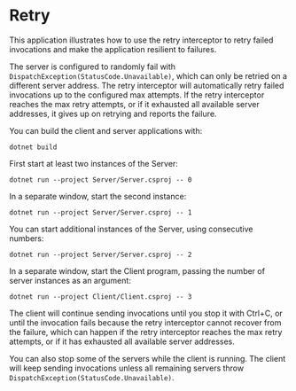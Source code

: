 # Retry

This application illustrates how to use the retry interceptor to retry failed invocations and make the application
resilient to failures.

The server is configured to randomly fail with `DispatchException(StatusCode.Unavailable)`, which can only be retried
on a different server address. The retry interceptor will automatically retry failed invocations up to the configured
max attempts. If the retry interceptor reaches the max retry attempts, or if it exhausted all available server
addresses, it gives up on retrying and reports the failure.

You can build the client and server applications with:

``` shell
dotnet build
```

First start at least two instances of the Server:

```shell
dotnet run --project Server/Server.csproj -- 0
```

In a separate window, start the second instance:

```shell
dotnet run --project Server/Server.csproj -- 1
```

You can start additional instances of the Server, using consecutive numbers:

```shell
dotnet run --project Server/Server.csproj -- 2
```

In a separate window, start the Client program, passing the number of server instances as an argument:

```shell
dotnet run --project Client/Client.csproj -- 3
```

The client will continue sending invocations until you stop it with Ctrl+C, or until the invocation fails because the
retry interceptor cannot recover from the failure, which can happen if the retry interceptor reaches the max retry
attempts, or if it has exhausted all available server addresses.

You can also stop some of the servers while the client is running. The client will keep sending invocations unless all
remaining servers throw `DispatchException(StatusCode.Unavailable)`.
